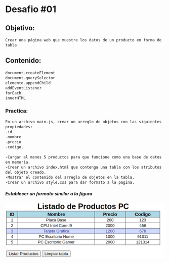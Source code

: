 # Desafio #01

## Objetivo:
	Crear una página web que muestre los datos de un producto en forma de tabla
	
## Contenido:
	document.createElement
	document.querySelector
	elemento.appendChild
	addEventListener
	forEach
	innerHTML

### Practica:
	En un archivo main.js, crear un arreglo de objetos con las siguientes propiedades:
	-id
	-nombre
	-precio
	-codigo. 

	-Cargar al menos 5 productos para que funcione como una base de datos en memoria.
	-Crear un archivo index.html que contenga una tabla con los atributos del objeto creado.
	-Mostrar el contenido del arreglo de objetos en la tabla.
	-Crear un archivo style.css para dar formato a la pagina.

##### Establecer un formato similar a la figura
![tabla](/desafios/tabla-desafio1.png)
